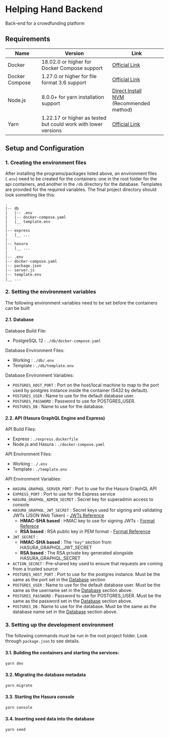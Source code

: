 # Helping Hand Backend
Back-end for a crowdfunding platform

## Requirements
| Name | Version | Link |
|------|---------|------|
| Docker | 18.02.0 or higher for Docker Compose support | [Official Link](https://docs.docker.com/get-docker/) |
| Docker Compose | 1.27.0 or higher for file format 3.6 support | [Official Link](https://docs.docker.com/compose/install/) |
| Node.js | 8.0.0+ for yarn installation support | [Direct Install](https://nodejs.org/en/) <br /> [NVM](https://github.com/nvm-sh/nvm#installing-and-updating) (Recommended method) |
| Yarn | 1.22.17 or higher as tested but could work with lower versions | [Official Link](https://classic.yarnpkg.com/lang/en/docs/install) |

## Setup and Configuration

### 1. Creating the environment files
After installing the programs/packages listed above, an environment files (`.env`) need to be created for the containers: one in the root folder for the api containers, and another in the `/db` directory for the database. Templates are provided for the required variables. The final project directory should look something like this:

    .
    |-- db
    |   |-- .env
    |   |-- docker-compose.yaml
    |   |__ template.env
    |
    |-- express
    |   |__ ...
    |
    |-- hasura
    |   |__ ...
    |
    |-- .env
    |-- docker-compose.yaml
    |-- package.json
    |-- server.js
    |-- template.env
    |__ ...

### 2. Setting the environment variables

The following environment variables need to be set before the containers can be built

#### 2.1. Database

Database Build File:

- PostgreSQL 12 : `./db/docker-compose.yaml`

Database Environment Files:

- Working : `./db/.env`
- Template : `./db/template.env`

Database Environment Variables:

- `POSTGRES_HOST_PORT` : Port on the host/local machine to map to the port used by postgres instance inside the container (5432 by default).
- `POSTGRES_USER` : Name to use for the default database user.
- `POSTGRES_PASSWORD` : Password to use for POSTGRES_USER.
- `POSTGRES_DB` : Name to use for the database.

#### 2.2. API (Hasura GraphQL Engine and Express)

API Build Files:

- Express : `./express.dockerfile`
- Node.js and Hasura : `./docker-compose.yaml`

API Environment Files:

- Working : `./.env`
- Template : `./template.env`

API Environment Variables:

- `HASURA_GRAPHQL_SERVER_PORT` : Port to use for the Hasura GraphQL API
- `EXPRESS_PORT` : Port to use for the Express service
- `HASURA_GRAPHQL_ADMIN_SECRET` : Secret key for superadmin access to console
- `HASURA_GRAPHQL_JWT_SECRET` : Secret keys used for signing and validating JWTs (JSON Web Token) - [JWTs Reference](https://jwt.io/)
  - **HMAC-SHA based** : HMAC key to use for signing JWTs - [Format Referece](https://hasura.io/docs/latest/graphql/core/auth/authentication/jwt.html#hmac-sha-based)
  - **RSA based** : RSA public key in PEM format - [Format Reference](https://hasura.io/docs/latest/graphql/core/auth/authentication/jwt.html#rsa-based)
- `JWT_SECRET` :
  - **HMAC-SHA based** : The `"key"` section from HASURA_GRAPHQL_JWT_SECRET
  - **RSA based** : The RSA private key generated alongside HASURA_GRAPHQL_SECRET
- `ACTION_SECRET` : Pre-shared key used to ensure that requests are coming from a trusted source
- `POSTGRES_HOST_PORT` : Port to use for the postgres instance. Must be the same as the port set in the [Database](#markdown-header-21-database) section
- `POSTGRES_USER` : Name to use for the default database user. Must be the same as the username set in the [Database](#markdown-header-21-database) section above.
- `POSTGRES_PASSWORD` : Password to use for POSTGRES_USER. Must be the same as the password set in the [Database](#markdown-header-21-database) section above.
- `POSTGRES_DB` : Name to use for the database. Must be the same as the database name set in the [Database](#markdown-header-21-database) section above.

### 3. Setting up the development environment

The following commands must be run in the root project folder. Look through `package.json` to see details.

#### 3.1. Building the containers and starting the services:

```sh
yarn dev
```

#### 3.2. Migrating the database metadata

```sh
yarn migrate
```

#### 3.3. Starting the Hasura console

```sh
yarn console
```

#### 3.4. Inserting seed data into the database

```sh
yarn seed
```
